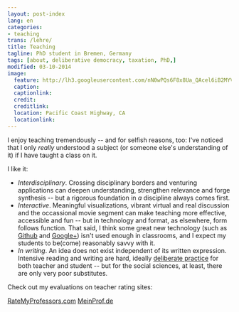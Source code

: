 ```yaml
---
layout: post-index
lang: en
categories: 
- teaching
trans: /lehre/
title: Teaching
tagline: PhD student in Bremen, Germany
tags: [about, deliberative democracy, taxation, PhD,]
modified: 03-10-2014
image:
  feature: http://lh3.googleusercontent.com/nN0wPQs6F8x8Ua_QAcel6iB2MYVUmuQS3wQVgq86eCTb=w1518-h354-no
  caption: 
  captionlink: 
  credit:
  creditlink: 
  location: Pacific Coast Highway, CA
  locationlink:
---
```


I enjoy teaching tremendously -- and for selfish reasons, too: 
I've noticed that I only *really* understood a subject (or someone else's understanding of it) if I have taught a class on it.


I like it:

- *Interdisciplinary*.
Crossing disciplinary borders and venturing applications can deepen understanding, strengthen relevance and forge synthesis -- but a rigorous foundation in *a* discipline always comes first.
- *Interactive*.
Meaningful visualizations, vibrant virtual and real discussion and the occassional movie segment can make teaching more effective, accessible and fun -- but in technology and format, as elsewhere, form follows function.
That said, I think some great new technology (such as [Github](http://www.github.com) and [Google+](http://plus.google.com)) isn't used enough in classrooms, and I expect my students to be(come) reasonably savvy with it.
- *In writing*.
An idea does not exist independent of its written expression.
Intensive reading and writing are hard, ideally [deliberate practice](http://en.wikipedia.org/wiki/Practice_(learning_method)#Deliberate_practice) for both teacher and student -- but for the social sciences, at least, there are only very poor substitutes.

Check out my evaluations on teacher rating sites:

<div markdown="0"><a href="http://www.ratemyprofessors.com/ShowRatings.jsp?tid=1144707" class="btn">RateMyProfessors.com</a> <a href="http://www.meinprof.de/lecturers/Maximilian_Held" class="btn">MeinProf.de</a></div>